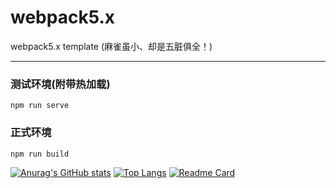 # webpack5.x
webpack5.x template (麻雀虽小、却是五脏俱全！)
<hr/>

### 测试环境(附带热加载)
```
npm run serve
```

### 正式环境
```
npm run build
```

[![Anurag's GitHub stats](https://github-readme-stats.vercel.app/api?username=humorhan&count_private=true)](https://github.com/anuraghazra/github-readme-stats)
[![Top Langs](https://github-readme-stats.vercel.app/api/top-langs/?username=anuraghazra)](https://github.com/anuraghazra/github-readme-stats)
[![Readme Card](https://github-readme-stats.vercel.app/api/pin/?username=anuraghazra&repo=github-readme-stats)](https://github.com/humorHan/webpack5.x.git)
